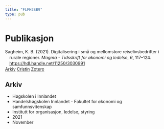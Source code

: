 ```yaml
---
title: "FLFH2SB9"
type: pub
---
```

<h1>Publikasjon</h1>
<article id="csl-bib-container-FLFH2SB9" class="csl-bib-container">
  <div class="csl-bib-body" style="line-height: 1.35; padding-left: 1em; text-indent:-1em;">
  <div class="csl-entry">Sagheim, K. B. (2021). Digitalisering i sm&#xE5; og mellomstore reiselivsbedrifter i rurale regioner. <i>Magma - Tidsskrift for &#xF8;konomi og ledelse</i>, <i>6</i>, 117&#x2013;124. <a href="https://hdl.handle.net/11250/3030991">https://hdl.handle.net/11250/3030991</a></div>
</div>
  <div class="csl-bib-buttons">
    <a href="#taxonomy-article-FLFH2SB9" class="csl-bib-button">Arkiv</a>
    <a href alt="Cristin URL" class="csl-bib-button">Cristin</a>
    <a href alt="Zotero URL" class="csl-bib-button">Zotero</a>
  </div>
  <div id="csl-bib-meta-container-FLFH2SB9"></div>
</article>
<div id="csl-bib-meta-FLFH2SB9" class="csl-bib-meta">
  <article id="taxonomy-article-FLFH2SB9" class="taxonomy-article">
    <h1>Arkiv</h1>
    <ul>
      <li>Høgskolen i Innlandet</li>
      <li>Handelshøgskolen Innlandet - Fakultet for økonomi og samfunnsvitenskap</li>
      <li>Institutt for organisasjon, ledelse, styring</li>
      <li>2021</li>
      <li>November</li>
    </ul>
  </article>
</div>
